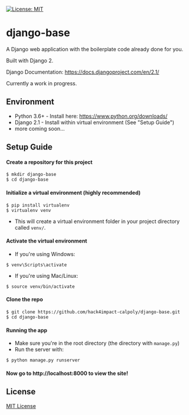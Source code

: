 [![License: MIT](https://img.shields.io/badge/License-MIT-green.svg)](https://opensource.org/licenses/MIT)

# django-base
A Django web application with the boilerplate code already done for you.

Built with Django 2.

Django Documentation: https://docs.djangoproject.com/en/2.1/

Currently a work in progress. 

## Environment
* Python 3.6+ - Install here: https://www.python.org/downloads/
* Django 2.1 - Install within virtual environment (See "Setup Guide") 
* more coming soon...

## Setup Guide
#### Create a repository for this project
```
$ mkdir django-base
$ cd django-base
```
#### Initialize a virtual environment (highly recommended)
```
$ pip install virtualenv
$ virtualenv venv
```
* This will create a virtual environment folder in your project directory called `venv/`.
#### Activate the virtual environment
* If you're using Windows:
```
$ venv\Scripts\activate
```
* If you're using Mac/Linux:
```
$ source venv/bin/activate
```
#### Clone the repo
```
$ git clone https://github.com/hack4impact-calpoly/django-base.git
$ cd django-base
```
#### Running the app
* Make sure you're in the root directory (the directory with `manage.py`)
* Run the server with:
```
$ python manage.py runserver
```
#### Now go to http://localhost:8000 to view the site!

## License
[MIT License](LICENSE.md)
